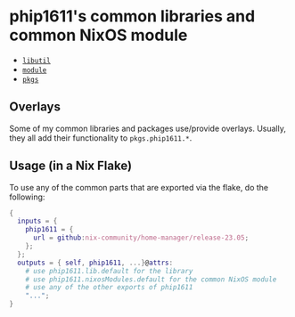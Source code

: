 # phip1611's common libraries and common NixOS module

- [`libutil`](./libutil/README.md)
- [`module`](./module/README.md)
- [`pkgs`](./pkgs/README.md)

## Overlays

Some of my common libraries and packages use/provide overlays. Usually, they
all add their functionality to `pkgs.phip1611.*`.

## Usage (in a Nix Flake)

To use any of the common parts that are exported via the flake, do the
following:

```nix
{
  inputs = {
    phip1611 = {
      url = github:nix-community/home-manager/release-23.05;
    };
  };
  outputs = { self, phip1611, ...}@attrs:
    # use phip1611.lib.default for the library
    # use phip1611.nixosModules.default for the common NixOS module
    # use any of the other exports of phip1611
    "...";
}
```
